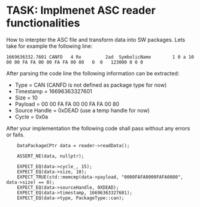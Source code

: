 # TASK: Implmenet ASC reader functionalities

How to interpter the ASC file and transform data into SW packages. Lets take for example the following line:

```
1669636332.7601 CANFD   4 Rx         2ad  SymbolicName        1 0 a 10 00 00 FA FA 00 00 FA FA 00 80   0  0   123000 0 0 0 
```
After parsing the code line the following information can be extracted:
* Type = CAN (CANFD is not defined as package type for now)
* Timestamp = 16696363327601
* Size = 10 
* Payload = 00 00 FA FA 00 00 FA FA 00 80
* Source Handle = 0xDEAD (use a temp handle for now)
* Cycle = 0x0a

After your implementation the following code shall pass without any errors or fails.

```
    DataPackageCPtr data = reader->readData();

    ASSERT_NE(data, nullptr);

    EXPECT_EQ(data->cycle_, 15);
    EXPECT_EQ(data->size, 10);
    EXPECT_TRUE(std::memcmp(data->payload, "0000FAFA0000FAFA0080", data->size) == 0);
    EXPECT_EQ(data->sourceHandle, 0XDEAD);
    EXPECT_EQ(data->timestamp, 16696363327601);
    EXPECT_EQ(data->type, PackageType::can);

```
